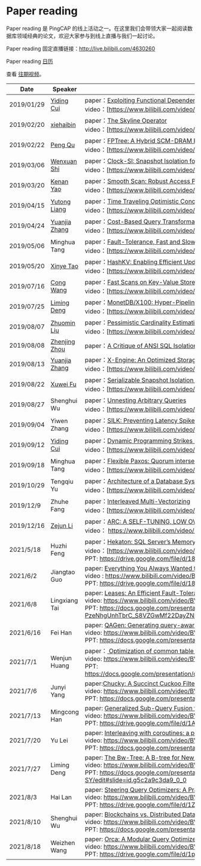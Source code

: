 # Paper reading

Paper reading 是 PingCAP 的线上活动之一。在这里我们会带领大家一起阅读数据库领域经典的论文，欢迎大家参与到线上直播与我们一起讨论。

Paper reading 固定直播链接：http://live.bilibili.com/4630260


Paper reading [日历](https://calendar.google.com/calendar/embed?src=community%40pingcap.com&ctz=Asia%2FShanghai)

查看 [往期视频](https://space.bilibili.com/86485707/channel/detail?cid=65348)。 

| **Date**     | **Speaker**                                                                                    | **Previous Videos**|
| ---------- | ------------------------------------------------------------------------------------------ | ------------------------------------------------------------------------------------------------------------------------------------------------------------------------------------------------------------------------------------------------------------------------------ |
| 2019/01/29 | [Yiding Cui](https://github.com/winoros)       | paper：[Exploiting Functional Dependence in Query Optimization](https://cs.uwaterloo.ca/research/tr/2000/11/CS-2000-11.thesis.pdf)<br>video：[https://www.bilibili.com/video/av43214174](https://www.bilibili.com/video/av43214174)                                                    |
| 2019/02/20 | [xiehaibin](https://github.com/lamxTyler)        | paper：[The Skyline Operator](http://skylineresearch.in/skylineintro/The_Skyline_Operator.pdf)<br>video：[https://www.bilibili.com/video/av44264504](https://www.bilibili.com/video/av44264504)                                                                                        |
| 2019/02/22 | [Peng Qu](https://github.com/hicqu)           | paper：[FPTree: A Hybrid SCM-DRAM Persistent and Concurrent B-Tree for Storage Class Memory](https://wwwdb.inf.tu-dresden.de/misc/papers/2016/Oukid_FPTree.pdf)<br>video：[https://www.bilibili.com/video/av44681252](https://www.bilibili.com/video/av44681252)                       |
| 2019/03/06 | [Wenxuan Shi](https://github.com/breeswish)     | paper：[Clock-SI: Snapshot Isolation for Partitioned Data Stores Using Loosely Synchronized Clocks](https://infoscience.epfl.ch/record/187553/files/srds2013_clocksi.pdf?version%3D1)<br>video：[https://www.bilibili.com/video/av45598092](https://www.bilibili.com/video/av45598092) |
| 2019/03/20 | [Kenan Yao](https://github.com/eurekaka)         | paper：[Smooth Scan: Robust Access Path Selection without Cardinality Estimation](https://scholar.harvard.edu/files/stratos/files/smooth_vldbj.pdf)<br>video：[https://www.bilibili.com/video/av46925336](https://www.bilibili.com/video/av46925336)                                   |
| 2019/04/15 | [Yutong Liang](https://github.com/follitude)   | paper：[Time Traveling Optimistic Concurrency Control](https://people.csail.mit.edu/sanchez/papers/2016.tictoc.sigmod.pdf)<br>video：[https://www.bilibili.com/video/av49694382](https://www.bilibili.com/video/av49694382)                                                            |
| 2019/04/24 | [Yuanjia Zhang](https://github.com/qw4990) | paper：[Cost-Based Query Transformation in Oracle](https://www.researchgate.net/publication/221311318_Cost-Based_Query_Transformation_in_Oracle)<br>video：[https://www.bilibili.com/video/av50433884](https://www.bilibili.com/video/av50433884)                                      |
| 2019/05/06 |  Minghua Tang  | paper：[Fault-Tolerance, Fast and Slow: Exploiting Failure Asynchrony in Distributed Systems](http://research.cs.wisc.edu/adsl/Publications/osdi18-fastslow.pdf)<br>video：[https://www.bilibili.com/video/av51730059](https://www.bilibili.com/video/av51730059)                      |
| 2019/05/20 | [Xinye Tao](https://github.com/tabokie)         | paper：[HashKV: Enabling Efficient Updates in KV Storage via Hashing](https://www.usenix.org/system/files/conference/atc18/atc18-chan.pdf)<br>video：[https://www.bilibili.com/video/av53433722](https://www.bilibili.com/video/av53433722)                                            |
| 2019/07/16 | [Cong Wang](https://github.com/bb7133)         | paper：[Fast Scans on Key-Value Stores](http://www.vldb.org/pvldb/vol10/p1526-bocksrocker.pdf)<br>video：[https://www.bilibili.com/video/av59691555](https://www.bilibili.com/video/av59691555)                                                                                        |
| 2019/07/25 | [Liming Deng](https://github.com/iosmanthus)     | paper：[MonetDB/X100: Hyper-Pipelining Query Execution](http://cidrdb.org/cidr2005/papers/P19.pdf)<br>video：[https://www.bilibili.com/video/av61271669](https://www.bilibili.com/video/av61271669)                                                                                                                                                                               |
| 2019/08/07 | [Zhuomin Liu](https://github.com/lzmhhh123) | paper：[Pessimistic Cardinality Estimation: Tighter Upper Bounds for Intermediate Join Cardinalities](https://waltercai.github.io/assets/pessimistic-query-optimization.pdf)<br>video：[https://www.bilibili.com/video/av62900633](https://www.bilibili.com/video/av62900633)                                                                                                                                                 |
| 2019/08/08 | [Zhenjing Zhou](https://github.com/MyonKeminta) | paper：[A Critique of ANSI SQL Isolation Levels](https://www.microsoft.com/en-us/research/wp-content/uploads/2016/02/tr-95-51.pdf)                                                                                                                                                 |
| 2019/08/13 | [Yuanjia Zhang](https://github.com/qw4990)| paper：[X-Engine: An Optimized Storage Engine for Large-scale E-commerce Transaction Processing](https://dl.acm.org/citation.cfm?id=3314041)<br>video：[https://www.bilibili.com/video/av63834562](https://www.bilibili.com/video/av63834562)                                                |
| 2019/08/22 | [Xuwei Fu](https://github.com/mapleFU)           | paper：[Serializable Snapshot Isolation in PostgreSQL](https://drkp.net/papers/ssi-vldb12.pdf)<br>video：[https://www.bilibili.com/video/av66691958](https://www.bilibili.com/video/av66691958)                                                                                                                                                                                     |
| 2019/08/27 | Shenghui Wu        | paper：[Unnesting Arbitrary Queries](http://www.btw-2015.de/res/proceedings/Hauptband/Wiss/Neumann-Unnesting_Arbitrary_Querie.pdf)<br>video：[https://www.bilibili.com/video/av66807703](https://www.bilibili.com/video/av66807703)                                                                                                                                                                                     |
| 2019/09/04 |  Yiwen Zhang       | paper：[SILK: Preventing Latency Spikes in Log-Structured Merge Key-Value Stores](https://15721.courses.cs.cmu.edu/spring2019/papers/07-oltpindexes1/mod342-wangA.pdf)<br>video：[https://www.bilibili.com/video/av70749857](https://www.bilibili.com/video/av70749857)                                                                                                                                   |
| 2019/09/12 | [Yiding Cui](https://github.com/winoros)       | paper：[Dynamic Programming Strikes Back](https://15721.courses.cs.cmu.edu/spring2017/papers/14-optimizer1/p539-moerkotte.pdf)<br>video：[https://www.bilibili.com/video/av70753599](https://www.bilibili.com/video/av70753599)                                                    |
| 2019/09/18 | Minghua Tang| paper：[Flexible Paxos: Quorum intersection revisited ](https://arxiv.org/pdf/1608.06696v1.pdf)<br>video：[https://www.bilibili.com/video/av70763749](https://www.bilibili.com/video/av70763749)                                                                                                                                 |
| 2019/10/29 | Tengqiu Yu | paper：[Architecture of a Database System ](http://db.cs.berkeley.edu/papers/fntdb07-architecture.pdf)<br>video：[https://www.bilibili.com/video/av74618606](https://www.bilibili.com/video/av74618606)                                                                                                                                  |
| 2019/12/9 | Zhuhe Fang | paper：[Interleaved Multi-Vectorizing ](http://www.vldb.org/pvldb/vol13/p226-fang.pdf)<br>video：[https://www.bilibili.com/video/av74618606?](https://www.bilibili.com/video/av74618606?)                                                                                                                                  |
| 2019/12/16 | [Zejun Li](https://github.com/bobotu) | paper：[ARC: A SELF-TUNING, LOW OVERHEAD REPLACEMENT CACHE](https://www.usenix.org/legacy/events/fast03/tech/full_papers/megiddo/megiddo.pdf)<br>video： https://www.bilibili.com/video/BV1BJ411t7LX                                                                                                                           |
| 2021/5/18 | Huzhi Feng | paper：[Hekaton: SQL Server’s Memory-Optimized OLTP Engine](https://www.microsoft.com/en-us/research/wp-content/uploads/2013/06/Hekaton-Sigmod2013-final.pdf)<br>video：[https://www.bilibili.com/video/BV1Hy4y1W7KW](https://www.bilibili.com/video/BV1Hy4y1W7KW)                           <br>PPT:  https://drive.google.com/file/d/18TZC2wy0MVlfzJGjUoMjcPjlTrlAwRrx/view?usp=sharing |
|2021/6/2| Jiangtao Guo|paper: [Everything You Always Wanted to Know About Compiled and Vectorized Queries But Were Afraid to Asks](http://www.vldb.org/pvldb/vol11/p2209-kersten.pdf)<br>video : https://www.bilibili.com/video/BV1Hy4y1W7KW<br>PPT: https://drive.google.com/file/d/18TZC2wy0MVlfzJGjUoMjcPjlTrlAwRrx/view?usp=sharing |
|2021/6/8|Lingxiang Tai|paper: [Leases: An Efficient Fault-Tolerant Mechanism for Distributed File Cache Consistency](https://web.stanford.edu/class/cs240/readings/89-leases.pdf)<br>video: https://www.bilibili.com/video/BV1ef4y187yy<br>PPT: https://docs.google.com/presentation/d/1r1odI-PzeNhgUnhTbrC_S8VZGwMf22DayZNbxdzNYF0/edit#slide=id.g446c4deb4d_0_341 |
|2021/6/16|Fei Han|paper: [QAGen: Generating query-aware test databases](https://www.researchgate.net/publication/210096006_QAGen_Generating_query-aware_test_databases)<br>video: https://www.bilibili.com/video/BV1x64y1977f <br>PPT: https://docs.google.com/presentation/d/16W2-BvcgyAJ7JfCU_FPMLpZdESa4b__xbhn-pFkSLkg/edit?usp=sharing |
|2021/7/1|Wenjun Huang|paper：[ Optimization of common table expressions in MPP database systems](http://www.vldb.org/pvldb/vol8/p1704-elhelw.pdf)<br>video: https://www.bilibili.com/video/BV1Jh41167sy <br>PPT: https://docs.google.com/presentation/d/1MioZerxxWPk3I_REWdcvD9YX6S4iKWurORfCds9mbX8/edit#slide=id.g446c4deb4d_0_341 |
|2021/7/6|Junyi Yang|paper:[Chucky: A Succinct Cuckoo Filter for LSM-Tree](https://dl.acm.org/doi/10.1145/3448016.3457273 )<br>video: https://www.bilibili.com/video/BV1rv411J7L9 <br>PPT: https://docs.google.com/presentation/d/1l71Yb_sX2eqsGkjfmfkNFsWtuj39VodsVgBRAsF3Hhc/edit?usp=sharing |
|2021/7/13|Mingcong Han|paper: [Generalized Sub-Query Fusion for Eliminating Redundant I/O from Big-Data Queries](https://www.usenix.org/system/files/osdi20-sarthi_0.pdf)<br>video: https://www.bilibili.com/video/BV1Gf4y1j7XN?from=search&seid=13670951344482844936 <br>PPT: https://drive.google.com/file/d/1ApE2Y3ChNZEk5kbpe8eAM4mKArS7k4Nl/view?usp=sharing |
|2021/7/20|Yu Lei|paper: [Interleaving with coroutines: a practical approach for robust index joins](http://www.vldb.org/pvldb/vol11/p230-psaropoulos.pdf)<br>video: https://www.bilibili.com/video/BV1aV411p7AH/ <br>PPT: https://docs.google.com/presentation/d/1FrALLWN6EZKHp_69ulBewmkFGB9BWkIgxNvtVx3THTs/edit?usp=sharing |
|2021/7/27|Liming Deng|paper: [ The Bw-Tree: A B-tree for New Hardware Platforms](https://15721.courses.cs.cmu.edu/spring2017/papers/08-oltpindexes2/bwtree-icde2013.pdf)<br>video: https://www.bilibili.com/video/BV1Mw411R7E2?spm_id_from=333.851.dynamic.content.click <br>PPT: https://docs.google.com/presentation/d/15C_imPIm8mSN-yjBUyKHDUbpk0B2cizQ3L9rtXMV-SY/edit#slide=id.g5c2a9c3da9_0_0 |
|2021/8/3|Hai Lan|paper: [Steering Query Optimizers: A Practical Take on Big Data Workloads](https://dl.acm.org/doi/10.1145/3448016.3457568)<br>video: https://www.bilibili.com/video/BV14q4y1S7nK <br>PPT: https://drive.google.com/file/d/1ZVv_wywnGeo4zF6DlnzovfY_R7inMn0_/view?usp=sharing |
|2021/8/10|Shenghui Wu|paper: [Blockchains vs. Distributed Databases: Dichotomy and Fusion](https://arxiv.org/pdf/1910.01310.pdf)<br>video: https://www.bilibili.com/video/BV1sh411B7fn <br>PPT: https://docs.google.com/presentation/d/1pFaSeGW67_u0TJHknJrWyrBQvvSdNeoPxBgudRikxWY/edit?usp=sharing |
|2021/8/18|Weizhen Wang|paper: [Orca: A Modular Query Optimizer Architecture for Big Data](https://dl.acm.org/doi/10.1145/2588555.2595637)<br>video: https://www.bilibili.com/video/BV1m44y1y7Gc <br>PPT: https://drive.google.com/file/d/1pNK6TQDBrPPTSir4hd6gmHOHFwobKiZb/view?usp=sharing |